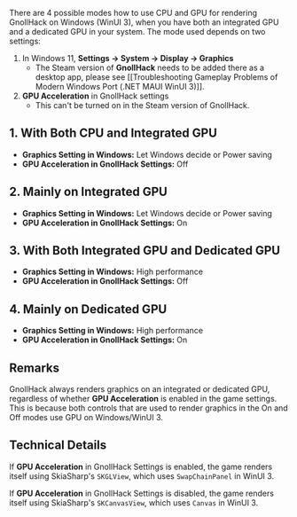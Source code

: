 There are 4 possible modes how to use CPU and GPU for rendering GnollHack on Windows (WinUI 3), when you have both an integrated GPU and a dedicated GPU in your system. The mode used depends on two settings:

1. In Windows 11, **Settings → System → Display → Graphics**
    - The Steam version of **GnollHack** needs to be added there as a desktop app, please see [[Troubleshooting Gameplay Problems of Modern Windows Port (.NET MAUI WinUI 3)]].
2. **GPU Acceleration** in GnollHack settings
    - This can't be turned on in the Steam version of GnollHack.


## 1. With Both CPU and Integrated GPU


- **Graphics Setting in Windows:** Let Windows decide or Power saving
- **GPU Acceleration in GnollHack Settings:** Off


## 2. Mainly on Integrated GPU


- **Graphics Setting in Windows:** Let Windows decide or Power saving
- **GPU Acceleration in GnollHack Settings:** On


## 3. With Both Integrated GPU and Dedicated GPU


- **Graphics Setting in Windows:** High performance
- **GPU Acceleration in GnollHack Settings:** Off


## 4. Mainly on Dedicated GPU


- **Graphics Setting in Windows:** High performance
- **GPU Acceleration in GnollHack Settings:** On


## Remarks


GnollHack always renders graphics on an integrated or dedicated GPU, regardless of whether **GPU Acceleration** is enabled in the game settings. This is because both controls that are used to render graphics in the On and Off modes use GPU on Windows/WinUI 3.


## Technical Details


If **GPU Acceleration** in GnollHack Settings is enabled, the game renders itself using SkiaSharp's `SKGLView`, which uses `SwapChainPanel` in WinUI 3.

If **GPU Acceleration** in GnollHack Settings is disabled, the game renders itself using SkiaSharp's `SKCanvasView`, which uses `Canvas` in WinUI 3.